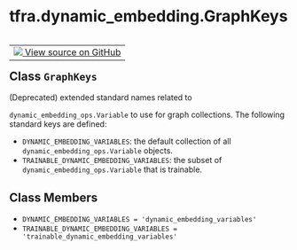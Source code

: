 <div itemscope itemtype="http://developers.google.com/ReferenceObject">
<meta itemprop="name" content="tfra.dynamic_embedding.GraphKeys" />
<meta itemprop="path" content="Stable" />
<meta itemprop="property" content="DYNAMIC_EMBEDDING_VARIABLES"/>
<meta itemprop="property" content="TRAINABLE_DYNAMIC_EMBEDDING_VARIABLES"/>
</div>

# tfra.dynamic_embedding.GraphKeys

<!-- Insert buttons and diff -->

<table class="tfo-notebook-buttons tfo-api" align="left">

<td>
  <a target="_blank" href="https://github.com/tensorflow/recommenders-addons/tree/master/tensorflow_recommenders_addons/dynamic_embedding/python/ops/dynamic_embedding_variable.py">
    <img src="https://www.tensorflow.org/images/GitHub-Mark-32px.png" />
    View source on GitHub
  </a>
</td></table>



## Class `GraphKeys`

(Deprecated) extended standard names related to



<!-- Placeholder for "Used in" -->
`dynamic_embedding_ops.Variable` to use for graph collections.
The following standard keys are defined:
* `DYNAMIC_EMBEDDING_VARIABLES`: the default collection of
  all `dynamic_embedding_ops.Variable` objects.
* `TRAINABLE_DYNAMIC_EMBEDDING_VARIABLES`: the subset of
  `dynamic_embedding_ops.Variable` that is trainable.

## Class Members

* `DYNAMIC_EMBEDDING_VARIABLES = 'dynamic_embedding_variables'` <a id="DYNAMIC_EMBEDDING_VARIABLES"></a>
* `TRAINABLE_DYNAMIC_EMBEDDING_VARIABLES = 'trainable_dynamic_embedding_variables'` <a id="TRAINABLE_DYNAMIC_EMBEDDING_VARIABLES"></a>
